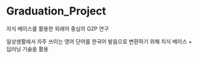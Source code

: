 # Graduation_Project

지식 베이스를 활용한 외래어 중심의 G2P 연구

일상생활에서 자주 쓰이는 영어 단어를 한국어 발음으로 변환하기 위해 지식 베이스 + 딥러닝 기술을 활용

